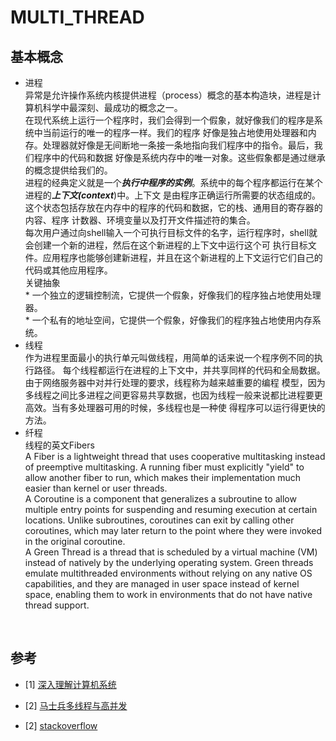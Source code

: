 # MULTI_THREAD
## 基本概念
* 进程
<br/>异常是允许操作系统内核提供进程（process）概念的基本构造块，进程是计算机科学中最深刻、最成功的概念之一。
<br/>在现代系统上运行一个程序时，我们会得到一个假象，就好像我们的程序是系统中当前运行的唯一的程序一样。我们的程序
好像是独占地使用处理器和内存。处理器就好像是无间断地一条接一条地指向我们程序中的指令。最后，我们程序中的代码和数据
好像是系统内存中的唯一对象。这些假象都是通过继承的概念提供给我们的。
<br/>进程的经典定义就是一个***执行中程序的实例***。系统中的每个程序都运行在某个进程的***上下文(context***)中。上下文
是由程序正确运行所需要的状态组成的。这个状态包括存放在内存中的程序的代码和数据，它的栈、通用目的寄存器的内容、程序
计数器、环境变量以及打开文件描述符的集合。
<br/>每次用户通过向shell输入一个可执行目标文件的名字，运行程序时，shell就会创建一个新的进程，然后在这个新进程的上下文中运行这个可
执行目标文件。应用程序也能够创建新进程，并且在这个新进程的上下文运行它们自己的代码或其他应用程序。
<br/>关键抽象
<br/> * 一个独立的逻辑控制流，它提供一个假象，好像我们的程序独占地使用处理器。
<br/> * 一个私有的地址空间，它提供一个假象，好像我们的程序独占地使用内存系统。
* 线程
<br/>作为进程里面最小的执行单元叫做线程，用简单的话来说一个程序例不同的执行路径。
每个线程都运行在进程的上下文中，并共享同样的代码和全局数据。由于网络服务器中对并行处理的要求，线程称为越来越重要的编程
模型，因为多线程之间比多进程之间更容易共享数据，也因为线程一般来说都比进程要更高效。当有多处理器可用的时候，多线程也是一种使
得程序可以运行得更快的方法。
* 纤程
<br/>线程的英文Fibers
<br/>A Fiber is a lightweight thread that uses cooperative multitasking instead of preemptive multitasking. A running fiber must explicitly "yield" to allow another fiber to run, which makes their implementation much easier than kernel or user threads.
<br/>A Coroutine is a component that generalizes a subroutine to allow multiple entry points for suspending and resuming execution at certain locations. Unlike subroutines, coroutines can exit by calling other coroutines, which may later return to the point where they were invoked in the original coroutine.
<br/>A Green Thread is a thread that is scheduled by a virtual machine (VM) instead of natively by the underlying operating system. Green threads emulate multithreaded environments without relying on any native OS capabilities, and they are managed in user space instead of kernel space, enabling them to work in environments that do not have native thread support.
<br/>

## 参考

<div id="refer-anchor-1"></div>

- [1] [深入理解计算机系统]()

<div id="refer-anchor-2"></div>

- [2] [马士兵多线程与高并发]()

<div id="refer-anchor-2"></div>

- [2] [stackoverflow](https://softwareengineering.stackexchange.com/questions/254140/is-there-a-difference-between-fibers-coroutines-and-green-threads-and-if-that-i)
